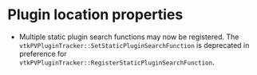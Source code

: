 # Plugin location properties

* Multiple static plugin search functions may now be registered. The
  `vtkPVPluginTracker::SetStaticPluginSearchFunction` is deprecated in
  preference for `vtkPVPluginTracker::RegisterStaticPluginSearchFunction`.
